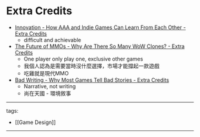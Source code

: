 # Extra Credits

* [Innovation - How AAA and Indie Games Can Learn From Each Other - Extra Credits](https://youtu.be/w_skCXC9oVA)
  * difficult and achievable
* [The Future of MMOs - Why Are There So Many WoW Clones? - Extra Credits](https://youtu.be/VJ56Kia8dTU)
  * One player only play one, exclusive other games
  * 我個人認為是需要當時沒什麼選擇，市場才能撐起一款遊戲
  * 吃雞就是現代MMO
* [Bad Writing - Why Most Games Tell Bad Stories - Extra Credits](https://youtu.be/KG1ziCvLkJ0)
  * Narrative, not writing
  * 尚在天國 - 環境敘事




---
tags:
  - [[Game Design]]

---